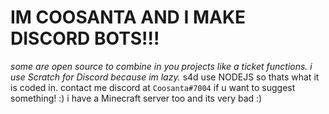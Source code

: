 # IM COOSANTA AND I MAKE DISCORD BOTS!!!
*some are open source to combine in you projects like a ticket functions.*
*i use Scratch for Discord because im lazy.*
s4d use NODEJS so thats what it is coded in.
contact me discord at `Coosanta#7004` if u want to suggest something! :)
i have a Minecraft server too and its very bad :)
